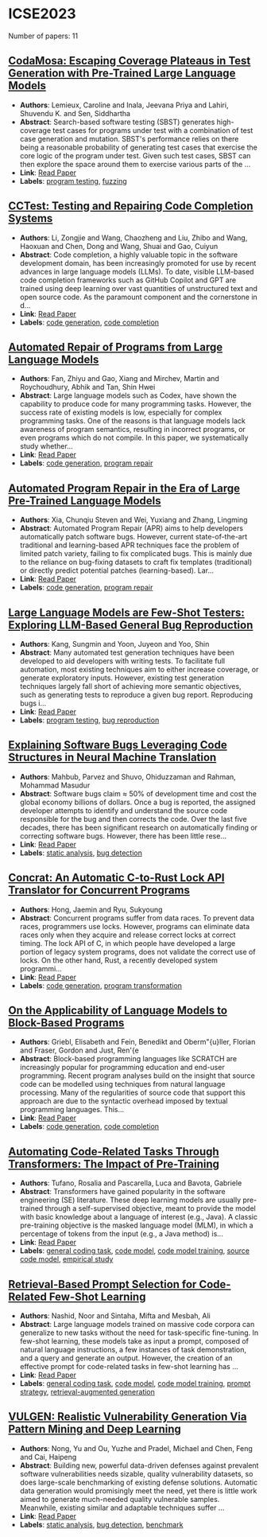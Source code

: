 # ICSE2023

Number of papers: 11

## [CodaMosa: Escaping Coverage Plateaus in Test Generation with Pre-Trained Large Language Models](paper_1.md)
- **Authors**: Lemieux, Caroline and Inala, Jeevana Priya and Lahiri, Shuvendu K. and Sen, Siddhartha
- **Abstract**: Search-based software testing (SBST) generates high-coverage test cases for programs under test with a combination of test case generation and mutation. SBST's performance relies on there being a reasonable probability of generating test cases that exercise the core logic of the program under test. Given such test cases, SBST can then explore the space around them to exercise various parts of the ...
- **Link**: [Read Paper](https://doi.org/10.1109/ICSE48619.2023.00085)
- **Labels**: [program testing](../../labels/program_testing.md), [fuzzing](../../labels/fuzzing.md)

## [CCTest: Testing and Repairing Code Completion Systems](paper_2.md)
- **Authors**: Li, Zongjie and Wang, Chaozheng and Liu, Zhibo and Wang, Haoxuan and Chen, Dong and Wang, Shuai and Gao, Cuiyun
- **Abstract**: Code completion, a highly valuable topic in the software development domain, has been increasingly promoted for use by recent advances in large language models (LLMs). To date, visible LLM-based code completion frameworks such as GitHub Copilot and GPT are trained using deep learning over vast quantities of unstructured text and open source code. As the paramount component and the cornerstone in d...
- **Link**: [Read Paper](https://doi.org/10.1109/ICSE48619.2023.00110)
- **Labels**: [code generation](../../labels/code_generation.md), [code completion](../../labels/code_completion.md)

## [Automated Repair of Programs from Large Language Models](paper_3.md)
- **Authors**: Fan, Zhiyu and Gao, Xiang and Mirchev, Martin and Roychoudhury, Abhik and Tan, Shin Hwei
- **Abstract**: Large language models such as Codex, have shown the capability to produce code for many programming tasks. However, the success rate of existing models is low, especially for complex programming tasks. One of the reasons is that language models lack awareness of program semantics, resulting in incorrect programs, or even programs which do not compile. In this paper, we systematically study whether...
- **Link**: [Read Paper](https://doi.org/10.1109/ICSE48619.2023.00128)
- **Labels**: [code generation](../../labels/code_generation.md), [program repair](../../labels/program_repair.md)

## [Automated Program Repair in the Era of Large Pre-Trained Language Models](paper_4.md)
- **Authors**: Xia, Chunqiu Steven and Wei, Yuxiang and Zhang, Lingming
- **Abstract**: Automated Program Repair (APR) aims to help developers automatically patch software bugs. However, current state-of-the-art traditional and learning-based APR techniques face the problem of limited patch variety, failing to fix complicated bugs. This is mainly due to the reliance on bug-fixing datasets to craft fix templates (traditional) or directly predict potential patches (learning-based). Lar...
- **Link**: [Read Paper](https://doi.org/10.1109/ICSE48619.2023.00129)
- **Labels**: [code generation](../../labels/code_generation.md), [program repair](../../labels/program_repair.md)

## [Large Language Models are Few-Shot Testers: Exploring LLM-Based General Bug Reproduction](paper_5.md)
- **Authors**: Kang, Sungmin and Yoon, Juyeon and Yoo, Shin
- **Abstract**: Many automated test generation techniques have been developed to aid developers with writing tests. To facilitate full automation, most existing techniques aim to either increase coverage, or generate exploratory inputs. However, existing test generation techniques largely fall short of achieving more semantic objectives, such as generating tests to reproduce a given bug report. Reproducing bugs i...
- **Link**: [Read Paper](https://doi.org/10.1109/ICSE48619.2023.00194)
- **Labels**: [program testing](../../labels/program_testing.md), [bug reproduction](../../labels/bug_reproduction.md)

## [Explaining Software Bugs Leveraging Code Structures in Neural Machine Translation](paper_6.md)
- **Authors**: Mahbub, Parvez and Shuvo, Ohiduzzaman and Rahman, Mohammad Masudur
- **Abstract**: Software bugs claim ≈ 50\% of development time and cost the global economy billions of dollars. Once a bug is reported, the assigned developer attempts to identify and understand the source code responsible for the bug and then corrects the code. Over the last five decades, there has been significant research on automatically finding or correcting software bugs. However, there has been little rese...
- **Link**: [Read Paper](https://doi.org/10.1109/ICSE48619.2023.00063)
- **Labels**: [static analysis](../../labels/static_analysis.md), [bug detection](../../labels/bug_detection.md)

## [Concrat: An Automatic C-to-Rust Lock API Translator for Concurrent Programs](paper_7.md)
- **Authors**: Hong, Jaemin and Ryu, Sukyoung
- **Abstract**: Concurrent programs suffer from data races. To prevent data races, programmers use locks. However, programs can eliminate data races only when they acquire and release correct locks at correct timing. The lock API of C, in which people have developed a large portion of legacy system programs, does not validate the correct use of locks. On the other hand, Rust, a recently developed system programmi...
- **Link**: [Read Paper](https://doi.org/10.1109/ICSE48619.2023.00069)
- **Labels**: [code generation](../../labels/code_generation.md), [program transformation](../../labels/program_transformation.md)

## [On the Applicability of Language Models to Block-Based Programs](paper_8.md)
- **Authors**: Griebl, Elisabeth and Fein, Benedikt and Oberm\"{u}ller, Florian and Fraser, Gordon and Just, Ren\'{e
- **Abstract**: Block-based programming languages like SCRATCH are increasingly popular for programming education and end-user programming. Recent program analyses build on the insight that source code can be modelled using techniques from natural language processing. Many of the regularities of source code that support this approach are due to the syntactic overhead imposed by textual programming languages. This...
- **Link**: [Read Paper](https://doi.org/10.1109/ICSE48619.2023.00199)
- **Labels**: [code generation](../../labels/code_generation.md), [code completion](../../labels/code_completion.md)

## [Automating Code-Related Tasks Through Transformers: The Impact of Pre-Training](paper_9.md)
- **Authors**: Tufano, Rosalia and Pascarella, Luca and Bavota, Gabriele
- **Abstract**: Transformers have gained popularity in the software engineering (SE) literature. These deep learning models are usually pre-trained through a self-supervised objective, meant to provide the model with basic knowledge about a language of interest (e.g., Java). A classic pre-training objective is the masked language model (MLM), in which a percentage of tokens from the input (e.g., a Java method) is...
- **Link**: [Read Paper](https://doi.org/10.1109/ICSE48619.2023.00203)
- **Labels**: [general coding task](../../labels/general_coding_task.md), [code model](../../labels/code_model.md), [code model training](../../labels/code_model_training.md), [source code model](../../labels/source_code_model.md), [empirical study](../../labels/empirical_study.md)

## [Retrieval-Based Prompt Selection for Code-Related Few-Shot Learning](paper_10.md)
- **Authors**: Nashid, Noor and Sintaha, Mifta and Mesbah, Ali
- **Abstract**: Large language models trained on massive code corpora can generalize to new tasks without the need for task-specific fine-tuning. In few-shot learning, these models take as input a prompt, composed of natural language instructions, a few instances of task demonstration, and a query and generate an output. However, the creation of an effective prompt for code-related tasks in few-shot learning has ...
- **Link**: [Read Paper](https://doi.org/10.1109/ICSE48619.2023.00205)
- **Labels**: [general coding task](../../labels/general_coding_task.md), [code model](../../labels/code_model.md), [code model training](../../labels/code_model_training.md), [prompt strategy](../../labels/prompt_strategy.md), [retrieval-augmented generation](../../labels/retrieval-augmented_generation.md)

## [VULGEN: Realistic Vulnerability Generation Via Pattern Mining and Deep Learning](paper_11.md)
- **Authors**: Nong, Yu and Ou, Yuzhe and Pradel, Michael and Chen, Feng and Cai, Haipeng
- **Abstract**: Building new, powerful data-driven defenses against prevalent software vulnerabilities needs sizable, quality vulnerability datasets, so does large-scale benchmarking of existing defense solutions. Automatic data generation would promisingly meet the need, yet there is little work aimed to generate much-needed quality vulnerable samples. Meanwhile, existing similar and adaptable techniques suffer ...
- **Link**: [Read Paper](https://doi.org/10.1109/ICSE48619.2023.00211)
- **Labels**: [static analysis](../../labels/static_analysis.md), [bug detection](../../labels/bug_detection.md), [benchmark](../../labels/benchmark.md)

